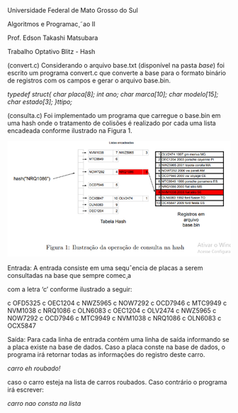 ﻿

Universidade Federal de Mato Grosso do Sul

Algoritmos e Programac¸˜ao II

Prof. Edson Takashi Matsubara

Trabalho Optativo Blitz - Hash

(convert.c) Considerando o arquivo base.txt (disponível na pasta *base*) foi escrito um programa convert.c que converte a base para o formato binário de registros com os campos e gerar o arquivo base.bin.

*typedef struct{*
	*char placa[8];*
	*int ano;*
	*char marca[10];*
	*char modelo[15];*
	*char estado[3];*
*}ttipo;*


(consulta.c) Foi implementado um programa que carregue o base.bin em uma hash onde o tratamento de colisões é realizado por cada uma lista encadeada conforme ilustrado na Figura 1.


![](img//Figura1.png)


Entrada: A entrada consiste em uma sequˆencia de placas a serem consultadas na base que sempre comec¸a

com a letra ‘c’ conforme ilustrado a seguir:

c OFD5325
c OEC1204
c NWZ5965
c NOW7292
c OCD7946
c MTC9949
c NVM1038
c NRQ1086
c OLN6083
c OEC1204
c OLV2474
c NWZ5965
c NOW7292
c OCD7946
c MTC9949
c NVM1038
c NRQ1086
c OLN6083
c OCX5847

Saída: Para cada linha de entrada contém uma linha de saída informando se a placa existe na base de dados. Caso a placa conste na base de dados, o programa irá retornar todas as informações do registro deste carro.

*carro <placa> <ano> <marca> <modelo> <estado> eh roubado!*

caso o carro esteja na lista de carros roubados. Caso contrário o programa irá escrever:

*carro <placa> nao consta na lista*



